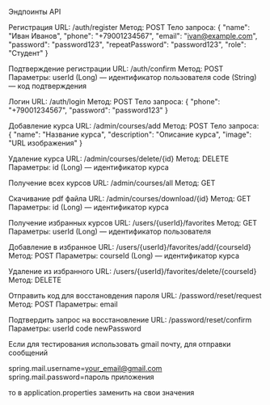 Эндпоинты API

Регистрация
URL: /auth/register
Метод: POST
Тело запроса:
{
    "name": "Иван Иванов",
    "phone": "+79001234567",
    "email": "ivan@example.com",
    "password": "password123",
    "repeatPassword": "password123",
    "role": "Студент"
}

Подтверждение регистрации
URL: /auth/confirm
Метод: POST
Параметры:
userId (Long) — идентификатор пользователя
code (String) — код подтверждения

Логин
URL: /auth/login
Метод: POST
Тело запроса:
{
    "phone": "+79001234567",
    "password": "password123"
}

Добавление курса
URL: /admin/courses/add
Метод: POST
Тело запроса:
{
    "name": "Название курса",
    "description": "Описание курса",
    "image": "URL изображения"
}

Удаление курса
URL: /admin/courses/delete/{id}
Метод: DELETE
Параметры:
id (Long) — идентификатор курса

Получение всех курсов
URL: /admin/courses/all
Метод: GET

Скачивание pdf файла
URL: /admin/courses/download/{id}
Метод: GET
Параметры:
id (Long) — идентификатор курса

Получение избранных курсов
URL: /users/{userId}/favorites
Метод: GET
Параметры:
userId (Long) — идентификатор пользователя

Добавление в избранное
URL: /users/{userId}/favorites/add/{courseId}
Метод: POST
Параметры:
courseId (Long) — идентификатор курса

Удаление из избранного
URL: /users/{userId}/favorites/delete/{courseId}
Метод: DELETE

Отправить код для восстановдения пароля
URL: /password/reset/request
Метод: POST
Параметры:
email

Подтвердить запрос на восстановление
URL: /password/reset/confirm
Параметры:
userId 
code
newPassword


Если для тестирования использовать gmail почту, для отправки сообщений

spring.mail.username=your_email@gmail.com
spring.mail.password=пароль приложения

то в application.properties заменить на свои значения

